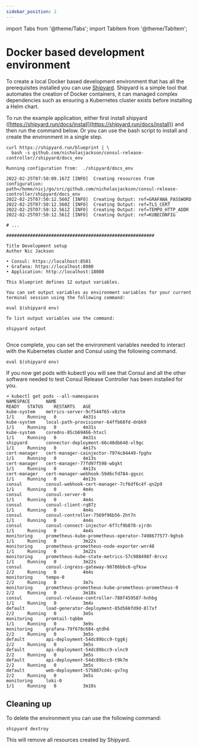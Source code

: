```yaml
---
sidebar_position: 2
---
```


import Tabs from '@theme/Tabs';
import TabItem from '@theme/TabItem';

# Docker based development environment

To create a local Docker based development environment that has all the prerequisites installed you can use [Shipyard](https://shipyard.run).  Shipyard is a simple tool that automates the creation of Docker containers, it can managed complex dependencies
such as ensuring a Kubernetes cluster exists before installing a Helm chart.

To run the example application, either first install shipyard ([https://shipyard.run/docs/install](https://shipyard.run/docs/install))
and then run the command below. Or you can use the bash script to install and create the environment in a single step.


<Tabs groupId="helm_values">
<TabItem value="noshipyard" label="Install and run">

```shell
curl https://shipyard.run/blueprint | \
  bash -s github.com/nicholasjackson/consul-release-controller//shipyard/docs_env
```

</TabItem>

<TabItem value="withshipyard" label="Shipyard already installed">
</TabItem>

</Tabs>

```shell
Running configuration from:  ./shipyard/docs_env

2022-02-25T07:50:09.167Z [INFO]  Creating resources from configuration: path=/home/nicj/go/src/github.com/nicholasjackson/consul-release-controller/shipyard/docs_env
2022-02-25T07:50:12.560Z [INFO]  Creating Output: ref=GRAFANA_PASSWORD
2022-02-25T07:50:12.560Z [INFO]  Creating Output: ref=TLS_CERT
2022-02-25T07:50:12.561Z [INFO]  Creating Output: ref=TEMPO_HTTP_ADDR
2022-02-25T07:50:12.561Z [INFO]  Creating Output: ref=KUBECONFIG

# ...

########################################################

Title Development setup
Author Nic Jackson

• Consul: https://localhost:8501
• Grafana: https://localhost:8080
• Application: http://localhost:18080

This blueprint defines 12 output variables.

You can set output variables as environment variables for your current terminal session using the following command:

eval $(shipyard env)

To list output variables use the command:

shipyard output


```

Once complete, you can set the environment variables needed to interact with the Kubernetes cluster and Consul using the
following command.

```shell
eval $(shipyard env)
```

If you now get pods with kubectl you will see that Consul and all the other software needed to test Consul Release Controller
has been installed for you.

```shell
➜ kubectl get pods --all-namespaces
NAMESPACE      NAME                                                   READY   STATUS    RESTARTS   AGE
kube-system    metrics-server-9cf544f65-x8ztm                         1/1     Running   0          4m31s
kube-system    local-path-provisioner-64ffb68fd-dnbk9                 1/1     Running   0          4m31s
kube-system    coredns-85cb69466-htxcl                                1/1     Running   0          4m31s
shipyard       connector-deployment-66c48db648-vl9gc                  1/1     Running   0          4m17s
cert-manager   cert-manager-cainjector-7974c84449-fpghx               1/1     Running   0          4m13s
cert-manager   cert-manager-77fd97f598-wbgkt                          1/1     Running   0          4m13s
cert-manager   cert-manager-webhook-59d6cfd784-ggxzc                  1/1     Running   0          4m13s
consul         consul-webhook-cert-manager-7cf6df6c4f-qn2p9           1/1     Running   0          4m4s
consul         consul-server-0                                        1/1     Running   0          4m4s
consul         consul-client-rq87z                                    1/1     Running   0          4m4s
consul         consul-controller-7569f96b56-2ht7n                     1/1     Running   0          4m4s
consul         consul-connect-injector-6f7cf9b878-sjrdn               1/1     Running   0          4m4s
monitoring     prometheus-kube-prometheus-operator-7498677577-9ghsb   1/1     Running   0          3m22s
monitoring     prometheus-prometheus-node-exporter-wnr48              1/1     Running   0          3m22s
monitoring     prometheus-kube-state-metrics-57c988498f-8rcvz         1/1     Running   0          3m22s
consul         consul-ingress-gateway-98786bbc6-qfksw                 2/2     Running   0          4m4s
monitoring     tempo-0                                                2/2     Running   0          3m7s
monitoring     prometheus-prometheus-kube-prometheus-prometheus-0     2/2     Running   0          3m18s
consul         consul-release-controller-788f459587-hnhbg             1/1     Running   0          3m4s
default        load-generator-deployment-85d566fd9d-8l7xf             2/2     Running   0          3m5s
monitoring     promtail-tqbbm                                         1/1     Running   0          3m9s
monitoring     grafana-79f678c684-qtdh6                               2/2     Running   0          3m5s
default        api-deployment-54dc89bcc9-tgg6j                        2/2     Running   0          3m5s
default        api-deployment-54dc89bcc9-xlnc9                        2/2     Running   0          3m5s
default        api-deployment-54dc89bcc9-t9k7m                        2/2     Running   0          3m5s
default        web-deployment-575887cd4c-gv7ng                        2/2     Running   0          3m5s
monitoring     loki-0                                                 1/1     Running   0          3m10s
```

## Cleaning up

To delete the environment you can use the following command:

```shell
shipyard destroy
```

This will remove all resources created by Shipyard.